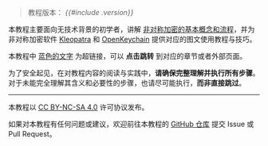 > 教程版本： *{{#include .version}}*

本教程主要面向无技术背景的初学者，讲解 [非对称加密的基本概念和流程](introduction.md)，并为非对称加密软件 [Kleopatra](kleopatra.md) 和 [OpenKeychain](openkeychain.md) 提供对应的图文使用教程与技巧。

本教程中 [蓝色的文字](#) 为超链接，可以 **点击跳转** 到对应的章节或者外部页面。

为了安全起见，在对教程内容的阅读与实践中，**请确保完整理解并执行所有步骤**。对于未能完全理解其含义和必要性的步骤，也请尽可能执行，**而非直接跳过**。

---

本教程以 [CC BY-NC-SA 4.0](https://creativecommons.org/licenses/by-nc-sa/4.0/ "点击前往外部站点") 许可协议发布。

如果对本教程有任何问题或建议，欢迎前往本教程的 [GitHub 仓库](https://github.com/cyraivndle2/gpg-tutorial/ "点击前往外部站点") 提交 Issue 或 Pull Request。